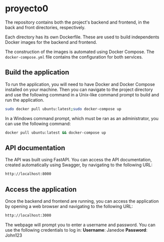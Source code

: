 # proyecto0

The repository contains both the project's backend and frontend, in the back and front directories, respectively.

Each directory has its own Dockerfile. These are used to build independents Docker images for the backend and frontend.

The construction of the images is automated using Docker Compose. The `docker-compose.yml` file contains the configuration for both services.

## Build the application

To run the application, you will need to have Docker and Docker Compose installed on your machine. Then you can navigate to the project directory and use the following command in a Unix-like command prompt to build and run the application.

```bash
sudo docker pull ubuntu:latest;sudo docker-compose up
```

In a Windows command prompt, which must be ran as an administrator, you can use the following command:

```bash
docker pull ubuntu:latest && docker-compose up
```

## API documentation

The API was built using FastAPI. You can access the API documentation, created automatically using Swagger, by navigating to the following URL:

```bash
http://localhost:8000
```

## Access the application

Once the backend and frontend are running, you can access the application by opening a web browser and navigating to the following URL:

```bash
http://localhost:3000
```

The webpage will prompt you to enter a username and password. You can use the following credentials to log in:
**Username**: Janedoe
**Password**: John123

